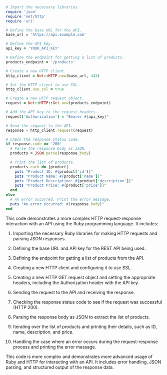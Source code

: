 ```ruby
# Import the necessary libraries.
require 'json'
require 'net/http'
require 'uri'

# Define the base URL for the API.
base_url = 'https://api.example.com'

# Define the API key.
api_key = 'YOUR_API_KEY'

# Define the endpoint for getting a list of products.
products_endpoint = '/products'

# Create a new HTTP client.
http_client = Net::HTTP.new(base_url, 443)

# Set the HTTP client to use SSL.
http_client.use_ssl = true

# Create a new HTTP request object.
request = Net::HTTP::Get.new(products_endpoint)

# Add the API key to the request headers.
request['Authorization'] = "Bearer #{api_key}"

# Send the request to the API.
response = http_client.request(request)

# Check the response status code.
if response.code == '200'
  # Parse the response body as JSON.
  products = JSON.parse(response.body)

  # Print the list of products.
  products.each do |product|
    puts "Product ID: #{product['id']}"
    puts "Product Name: #{product['name']}"
    puts "Product Description: #{product['description']}"
    puts "Product Price: #{product['price']}"
  end
else
  # An error occurred. Print the error message.
  puts "An error occurred: #{response.body}"
end
```

This code demonstrates a more complex HTTP request-response interaction with an API using the Ruby programming language. It includes:

1. Importing the necessary Ruby libraries for making HTTP requests and parsing JSON responses.

2. Defining the base URL and API key for the REST API being used.

3. Defining the endpoint for getting a list of products from the API.

4. Creating a new HTTP client and configuring it to use SSL.

5. Creating a new HTTP GET request object and setting the appropriate headers, including the Authorization header with the API key.

6. Sending the request to the API and receiving the response.

7. Checking the response status code to see if the request was successful (HTTP 200).

8. Parsing the response body as JSON to extract the list of products.

9. Iterating over the list of products and printing their details, such as ID, name, description, and price.

10. Handling the case where an error occurs during the request-response process and printing the error message.

This code is more complex and demonstrates more advanced usage of Ruby and HTTP for interacting with an API. It includes error handling, JSON parsing, and structured output of the response data.